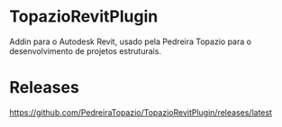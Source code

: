 # TopazioRevitPlugin

Addin para o Autodesk Revit, usado pela Pedreira Topazio para o desenvolvimento de projetos estruturais.

# Releases

https://github.com/PedreiraTopazio/TopazioRevitPlugin/releases/latest
